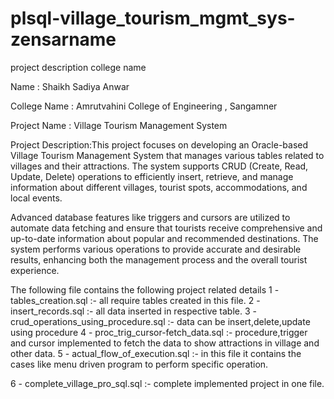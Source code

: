 # plsql-village_tourism_mgmt_sys-zensarname
project description
college name

Name : Shaikh Sadiya Anwar

College Name : Amrutvahini College of Engineering , Sangamner

Project Name : Village Tourism Management System 

Project Description:This project focuses on developing an Oracle-based Village Tourism Management System that manages various tables related to villages and their attractions. The system supports CRUD (Create, Read, Update, Delete) operations to efficiently insert, retrieve, and manage information about different villages, tourist spots, accommodations, and local events.

Advanced database features like triggers and cursors are utilized to automate data fetching and ensure that tourists receive comprehensive and up-to-date information about popular and recommended destinations. The system performs various operations to provide accurate and desirable results, enhancing both the management process and the overall tourist experience.

The following file contains the following project related details
1 - tables_creation.sql :- all require tables created in this file.
2 - insert_records.sql :- all data inserted in respective table.
3 - crud_operations_using_procedure.sql :- data can be insert,delete,update using procedure
4 - proc_trig_cursor-fetch_data.sql :- procedure,trigger and cursor implemented to fetch the data to show attractions in village and other data.
5 - actual_flow_of_execution.sql :- in this file it contains the cases like menu driven program to perform specific operation.

6 - complete_village_pro_sql.sql :- complete implemented project in one file.

